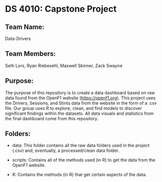 # DS 4010: Capstone Project

## Team Name:
Data-Drivers

## Team Members:
Seth Lors,
Ryan Riebesehl,
Maxwell Skinner,
Zack Swayne

## Purpose:
The purpose of this repository is to create a data dashboard based on raw data found from the OpenF1 website (https://openf1.org). This project uses the Drivers, Sessions, and 
Stints data from the website in the form of a .csv file. Our group uses R to explore, clean, and find models to discover significant findings within the datasets. All data visuals 
and statistics from the final dashboard come from this repository. 

## Folders:
* data: This folder contains all the raw data folders used in the project (.csv) and, eventually, a processed/clean data folder.
  
* scripts: Contains all of the methods used (in R) to get the data from the OpenF1 website.

* R: Contains the methods (in R) that get certain aspects of the data.

